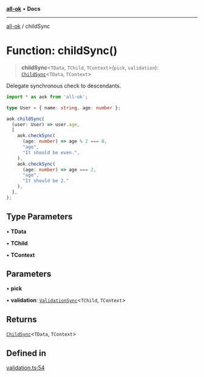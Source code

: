 [**all-ok**](../README.md) • **Docs**

***

[all-ok](../README.md) / childSync

# Function: childSync()

> **childSync**\<`TData`, `TChild`, `TContext`\>(`pick`, `validation`): [`ChildSync`](../type-aliases/ChildSync.md)\<`TData`, `TContext`\>

Delegate synchronous check to descendants.

```ts
import * as aok from 'all-ok';

type User = { name: string, age: number };

aok.childSync(
  (user: User) => user.age,
  [
    aok.checkSync(
      (age: number) => age % 2 === 0,
      "age",
      "It should be even.",
    ),
    aok.checkSync(
      (age: number) => age === 2,
      "age",
      "It should be 2."
    ),
  ],
);
```

## Type Parameters

• **TData**

• **TChild**

• **TContext**

## Parameters

• **pick**

• **validation**: [`ValidationSync`](../type-aliases/ValidationSync.md)\<`TChild`, `TContext`\>

## Returns

[`ChildSync`](../type-aliases/ChildSync.md)\<`TData`, `TContext`\>

## Defined in

[validation.ts:54](https://github.com/oreshinya/all-ok/blob/dfff127c5eb58a58e8edbe24045bd413de99450a/src/validation.ts#L54)
